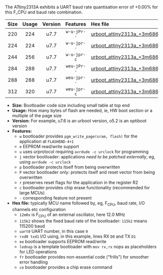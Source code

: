 The ATtiny2313A exhibits a UART baud rate quantisation error of +0.00% for this F_CPU and baud rate combination.

|Size|Usage|Version|Features|Hex file|
|:-:|:-:|:-:|:-:|:--|
|220|224|u7.7|`w-u-jPr--`|[urboot_attiny2313a_+3m6864x_+230k4_uart0_rxd0_txd1_lednop.hex](https://raw.githubusercontent.com/stefanrueger/urboot.hex/main/mcus/attiny2313a/external_oscillator/fcpu_+3m6864x/br_+230k4/urboot_attiny2313a_+3m6864x_+230k4_uart0_rxd0_txd1_lednop.hex)|
|224|224|u7.7|`w-u-jpr--`|[urboot_attiny2313a_+3m6864x_+230k4_uart0_rxd0_txd1_lednop_fr.hex](https://raw.githubusercontent.com/stefanrueger/urboot.hex/main/mcus/attiny2313a/external_oscillator/fcpu_+3m6864x/br_+230k4/urboot_attiny2313a_+3m6864x_+230k4_uart0_rxd0_txd1_lednop_fr.hex)|
|244|256|u7.7|`w-u-jpr-c`|[urboot_attiny2313a_+3m6864x_+230k4_uart0_rxd0_txd1_lednop_fr_ce.hex](https://raw.githubusercontent.com/stefanrueger/urboot.hex/main/mcus/attiny2313a/external_oscillator/fcpu_+3m6864x/br_+230k4/urboot_attiny2313a_+3m6864x_+230k4_uart0_rxd0_txd1_lednop_fr_ce.hex)|
|284|288|u7.7|`weu-jPr--`|[urboot_attiny2313a_+3m6864x_+230k4_uart0_rxd0_txd1_ee_lednop.hex](https://raw.githubusercontent.com/stefanrueger/urboot.hex/main/mcus/attiny2313a/external_oscillator/fcpu_+3m6864x/br_+230k4/urboot_attiny2313a_+3m6864x_+230k4_uart0_rxd0_txd1_ee_lednop.hex)|
|288|288|u7.7|`weu-jpr--`|[urboot_attiny2313a_+3m6864x_+230k4_uart0_rxd0_txd1_ee_lednop_fr.hex](https://raw.githubusercontent.com/stefanrueger/urboot.hex/main/mcus/attiny2313a/external_oscillator/fcpu_+3m6864x/br_+230k4/urboot_attiny2313a_+3m6864x_+230k4_uart0_rxd0_txd1_ee_lednop_fr.hex)|
|312|320|u7.7|`weu-jpr-c`|[urboot_attiny2313a_+3m6864x_+230k4_uart0_rxd0_txd1_ee_lednop_fr_ce.hex](https://raw.githubusercontent.com/stefanrueger/urboot.hex/main/mcus/attiny2313a/external_oscillator/fcpu_+3m6864x/br_+230k4/urboot_attiny2313a_+3m6864x_+230k4_uart0_rxd0_txd1_ee_lednop_fr_ce.hex)|

- **Size:** Bootloader code size including small table at top end
- **Usage:** How many bytes of flash are needed, ie, HW boot section or a multiple of the page size
- **Version:** For example, u7.6 is an urboot version, o5.2 is an optiboot version
- **Features:**
  + `w` bootloader provides `pgm_write_page(sram, flash)` for the application at `FLASHEND-4+1`
  + `e` EEPROM read/write support
  + `u` uses urprotocol requiring `avrdude -c urclock` for programming
  + `j` vector bootloader: applications *need to be patched externally*, eg, using `avrdude -c urclock`
  + `p` bootloader protects itself from being overwritten
  + `P` vector bootloader only: protects itself and reset vector from being overwritten
  + `r` preserves reset flags for the application in the register R2
  + `c` bootloader provides chip erase functionality (recommended for large MCUs)
  + `-` corresponding feature not present
- **Hex file:** typically MCU name followed by, eg, F<sub>CPU</sub>, baud rate, I/O channels etc configuration
  + `12m0x` is F<sub>CPU</sub> of an external oscillator, here 12.0 MHz
  + `115k2` shows the fixed baud rate of the bootloader: `115k2` means 115200 baud
  + `uart0` UART number, in this case `0`
  + `rxd0 txd1` I/O using, in this example, lines RX `D0` and TX `D1`
  + `ee` bootloader supports EEPROM read/write
  + `lednop` is a template bootloader with `mov rx,rx` nops as placeholders for LED operations
  + `fr` bootloader provides non-essential code ("frills") for smoother error handling
  + `ce` bootloader provides a chip erase command
